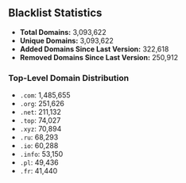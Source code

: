 ## Blacklist Statistics

- **Total Domains:** 3,093,622
- **Unique Domains:** 3,093,622
- **Added Domains Since Last Version:** 322,618
- **Removed Domains Since Last Version:** 250,912

### Top-Level Domain Distribution

-  `.com`: 1,485,655
-  `.org`: 251,626
-  `.net`: 211,132
-  `.top`: 74,027
-  `.xyz`: 70,894
-  `.ru`: 68,293
-  `.io`: 60,288
-  `.info`: 53,150
-  `.pl`: 49,436
-  `.fr`: 41,440
